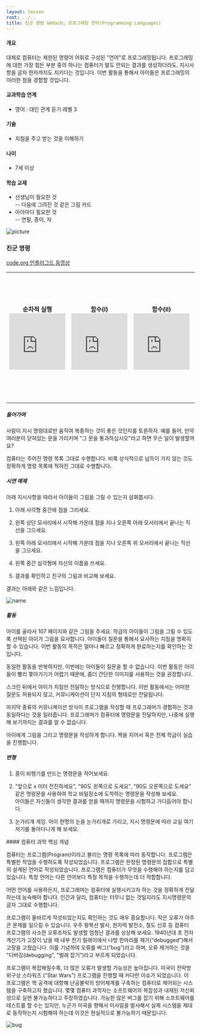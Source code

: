 ```yaml
---
layout: lesson
root: ../..
title: 진군 명령 &mdash; 프로그래밍 언어(Programming Languages)
---
```

<div class="objectives" markdown="1">

#### 개요  

대체로 컴퓨터는 제한된 명령어 어휘로 구성된 "언어"로 프로그래밍됩니다. 프로그래밍에 대한 가장 힘든 부분 중의 하나는 컴퓨터가 말도 안되는 결과를 생성하더라도, 지시사항을 글자 한자까지도 지키다는 것입니다. 이번 활동을 통해서 아이들은 프로그래밍의 이러한 점을 경험할 것입니다.  

#### 교과학습 연계  
- 영어 : 대인 관계 듣기 레벨 3

#### 기술  
- 지침을 주고 받는 것을 이해하기

#### 나이  
- 7세 이상

#### 학습 교재  
- 선생님이 필요한 것  
-- 다음에 그려진 것 같은 그림 카드  
- 아아마다 필요한 것  
-- 연필, 종이, 자

<img src="img/ch12-language/12-language-01-picture.png" alt="picture" />   

</div>

### 진군 명령

<div class="row-fluid">
<div class="span3">
<table width="100%" class="table table-striped">
    <tr>
        <a href="http://www.code.org">code.org 언플러그드 동영상</a>
    </tr>
    <tr>
        <td>
           <center><strong>순차적 실행</strong></center>
           <div class="youtube">
                <iframe width="150" src="https://www.youtube.com/embed/xaW3PAzHxCU?list=PLzdnOPI1iJNerXmhWGR_V-8vWPe0v62DE" frameborder="0" allowfullscreen>
                </iframe>
           </div>
        </td>
        <td>
           <center><strong>함수(I)</strong></center>
           <div class="youtube">
                <iframe width="150" src="https://www.youtube.com/embed/hx0tBso08aA?list=PLzdnOPI1iJNerXmhWGR_V-8vWPe0v62DE" frameborder="0" allowfullscreen>
                </iframe>
           </div>        
        </td>
        <td>
           <center><strong>함수(II)</strong></center>
           <div class="youtube">
                <iframe width="150" src="https://www.youtube.com/embed/NAViNTHS3LU?list=PLzdnOPI1iJNerXmhWGR_V-8vWPe0v62DE" frameborder="0" allowfullscreen>
                </iframe>
           </div>        
        </td>
        <td>
           <center><strong>조건문</strong></center>
           <div class="youtube">
                <iframe width="150" src="https://www.youtube.com/embed/yr6g0AWE7yw?list=PLzdnOPI1iJNerXmhWGR_V-8vWPe0v62DE" frameborder="0" allowfullscreen>
                </iframe>
           </div>        
        </td>
        <td>
           <center><strong>릴레이 프로그래밍</strong></center>
           <div class="youtube">
                <iframe width="20%" src="https://www.youtube.com/embed/FFpvtooUrzg?list=PLzdnOPI1iJNerXmhWGR_V-8vWPe0v62DE" frameborder="0" allowfullscreen>
                </iframe>
           </div>        
        </td>
    </tr>
</table>
</div>
</div>


##### 들어가며

사람이 지시 명령대로만 움직여 복종하는 것이 좋은 것인지를 토론하자. 
예를 들어, 만약 여러분이 닫혀있는 문을 가리키며 "그 문을 통과하십시오"라고 하면 무슨 일이 발생할까요?  

컴퓨터는 주어진 명령 목록 그대로 수행합니다. 
비록 상식적으로 납득이 가지 않는 것도 정확하게 명령 목록에 적혀진 그대로 수행합니다.  

##### 시연 예제

아래 지시사항을 따라서 아이들이 그림을 그릴 수 있는지 살펴봅시다.

1. 아래 사각형 중간에 점을 그리세요.  

2. 왼쪽 상단 모서리에서 시작해 가운데 점을 지나 오른쪽 아래 모서리에서 끝나는 직선을 그으세요.

3. 왼쪽 아래 모서리에서 시작해 가운데 점을 지나 오른쪽 위 모서리에서 끝나는 직선을 그으세요.

4. 왼쪽 중간 삼각형에 자신의 이름을 쓰세요.  

5. 결과를 확인하고 친구의 그림과 비교해 보세요.

결과는 아래와 같은 느낌입니다.

<img src="img/ch12-language/12-language-02-name.png" alt="name" />   

##### 활동

아이를 골라서 107 페이지와 같은 그림을 주세요. 
학급의 아이들이 그림을 그릴 수 있도록 선택된 아이가 그림을 묘사합니다.
아이들이 질문을 통해서 묘사하는 지침을 명확히 할 수 있습니다.
이번 활동의 목적은 얼마나 빠르고 정확하게 완료하는지를 확인하는 것입니다.  

동일한 활동을 반복하지만, 이번에는 아이들이 질문을 할 수 없습니다. 
이번 활동은 아이들이 빨리 쫓아가기가 어렵기 때문에, 좀더 간단한 이미지를 사용하는 것을 권장합니다.  

스크린 뒤에서 아이가 지침만 전달하는 방식으로 진행합니다. 이번 활동에서는 어떠한 질문도 허용되지 않고, 커뮤니케이션이 단지 지침의 형태로만 전달됩니다.  

마지막 종류의 커뮤니케이션 방식이 프로그램을 작성할 때 프로그래머가 경험하는 것과 동일하다는 것을 일러줍니다. 프로그래머가 컴퓨터에 명령문을 전달하지만, 나중에 실행해 보기까지는 결과를 알 수 없습니다.  

아이에게 그림을 그리고 명령문을 작성하게 합니다. 짝을 지어서 혹은 전체 학급이 실습을 진행합니다.  

##### 변형

1. 종이 비행기를 만드는 명령문을 적어보세요.  

2. "앞으로 x 미터 전진하세요", "90도 왼쪽으로 도세요", "90도 오른쪽으로 도세요" 같은 명령문을 사용하여 학교 비밀장소에 도착하는 명령문을 작성해 보세요.  
아이들은 자신들이 생각한 결과를 얻을 때까지 명령문을 시험하고 가다듬어야 합니다.  

3. 눈가리개 게임. 아이 한명의 눈을 눈가리개로 가리고, 지시 명령문에 따라 교실 여기저기를 돌아다니게 해 보세요.


<div class="keypoints" markdown="1">
#### 컴퓨터 과학 핵심 개념

컴퓨터는 프로그램(Program)이라고 불리는 명령 목록에 따라 동작합니다. 프로그램은 특별한 작업을 수행하도록 작성되었습니다. 
프로그램은 한정된 명령문의 집합으로 특별히 설계된 언어로 작성되었습니다.
프로그램은 컴퓨터가 무엇을 수행해야 하는지를 담고 있습니다. 특정 언어는 다른 언어보다 특정 목적을 수행하는데 더 적합합니다.  

어떤 언어를 사용하든지, 프로그래머는 컴퓨터에 실행시키고자 하는 것을 정확하게 전달하는데 능숙해야 합니다. 인간과 달리, 컴퓨터는 터무니 없는 것일지라도 지시명령문의 글자 그대로 수행합니다.  

프로그램이 올바르게 작성되었는지도 확인하는 것도 매우 중요합니다. 작은 오류가 아주 큰 문제를 일으킬 수 있습니다. 우주 왕복선 발사, 원자력 발전소, 철도 신호 등 컴퓨터 프로그램의 사소한 오류조차도 발생할 엄청난 결과를 상상해 보세요. 1940년대 초 전자계산기가 고장이 났을 때 내부 전기 릴레이에서 나방 한마리를 제거(“debugged”)해서 고장을 고쳤습니다. 이를 기념하여 오류를 버그(“bug”)라고 하며, 오류 제거하는 것을 "디버깅(debugging", "벌레 잡기”)라고 부르게 되었습니다.  

프로그램이 복잡해질수록, 더 많은 오류가 발생할 가능성은 높아집니다. 미국이 전략방위구상 스타워즈 ("Star Wars") 프로그램을 진행할 때 커다란 이슈가 되었습니다. 이 프로그램은 핵 공격에 대항해 난공불락의 방어체계를 구축하는 컴퓨터로 제어되는 시스템을 구축하고자 했습니다. 몇몇 컴퓨터 과학자는 소프트웨어의 복잡성과 내재된 저신뢰성으로 실현 불가능하다고 주장하였습니다. 가능한 많은 버그를 잡기 위해 소프트웨어를 테스트를 할 수는 있지만, 누군가 미국을 향해서 미사일을 발사해서 실제 시스템을 제대로 동작하는지 시험해야 하는데 이것은 현실적으로 불가능하기 때문입니다.

<img src="img/ch12-language/12-language-03-bug.png" alt="bug" />   

</div>  

